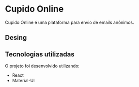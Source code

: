 # Cupido Online

Cupido Online é uma plataforma para envio de emails anônimos.

## Desing



## Tecnologias utilizadas

O projeto foi desenvolvido utilizando:

- React
- Material-UI
